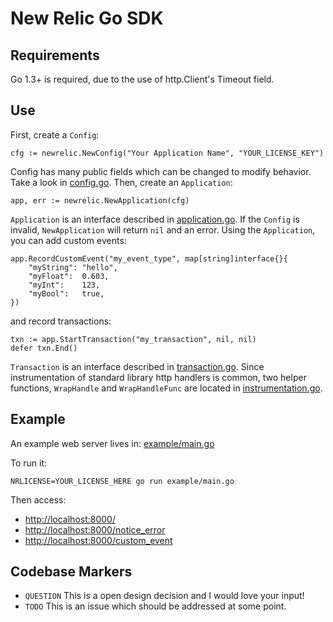 # New Relic Go SDK

## Requirements

Go 1.3+ is required, due to the use of http.Client's Timeout field.

## Use

First, create a `Config`:

```
cfg := newrelic.NewConfig("Your Application Name", "YOUR_LICENSE_KEY")
```

Config has many public fields which can be changed to modify behavior.  Take a
look in [config.go](api/config.go).  Then, create an `Application`:

```
app, err := newrelic.NewApplication(cfg)
```

`Application` is an interface described in [application.go](api/application.go).
If the `Config` is invalid, `NewApplication` will return `nil` and an error.
Using the `Application`, you can add custom events:

```
app.RecordCustomEvent("my_event_type", map[string]interface{}{
	"myString": "hello",
	"myFloat":  0.603,
	"myInt":    123,
	"myBool":   true,
})
```

and record transactions:

```
txn := app.StartTransaction("my_transaction", nil, nil)
defer txn.End()
```

`Transaction` is an interface described in [transaction.go](api/transaction.go).
Since instrumentation of standard library http handlers is common, two helper
functions, `WrapHandle` and `WrapHandleFunc` are located in
[instrumentation.go](instrumentation.go).

## Example

An example web server lives in: [example/main.go](./example/main.go)

To run it:

```
NRLICENSE=YOUR_LICENSE_HERE go run example/main.go
```

Then access:
* [http://localhost:8000/](http://localhost:8000/)
* [http://localhost:8000/notice_error](http://localhost:8000/notice_error)
* [http://localhost:8000/custom_event](http://localhost:8000/custom_event)

## Codebase Markers

* `QUESTION` This is a open design decision and I would love your input!
* `TODO`  This is an issue which should be addressed at some point.
